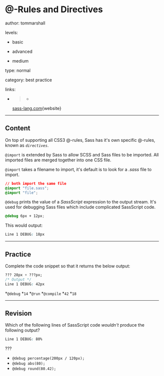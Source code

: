 # @-Rules and Directives
author: tommarshall

levels:

  - basic

  - advanced

  - medium

type: normal

category: best practice

links:

  - >-
    [sass-lang.com](http://sass-lang.com/documentation/file.SASS_REFERENCE.html#_5){website}

---
## Content

On top of supporting all CSS3 @-rules, Sass has it's own specific @-rules, known as *`directives`*.

`@import` is extended by Sass to allow SCSS and Sass files to be imported. All imported files are merged together into one CSS file. 

`@import` takes a filename to import, it's default is to look for a *.sass* file to import.
```css
// both import the same file
@import "file.sass";       
@import "file";
```
`@debug` prints the value of a *SassScript* expression to the output stream. It's used for debugging Sass files which include complicated SassScript code.
```css
@debug 6px + 12px;
```
This would output:
```css
Line 1 DEBUG: 18px
```

---
## Practice

Complete the code snippet so that it returns the below output:

```css
??? 28px + ???px; 
/* Output */
Line 1 DEBUG: 42px 
```
*`@debug` 
*`14` 
*`@run` 
*`@compile` 
*`42` 
*`18`

---
## Revision

Which of the following lines of SassScript code *wouldn't* produce the following output?
```css
Line 1 DEBUG: 80%
```
???
* `@debug percentage(200px / 120px);`
* `@debug abs(80);`
* `@debug round(80.42);`